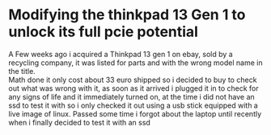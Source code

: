 # Modifying the thinkpad 13 Gen 1 to unlock its full pcie potential
A Few weeks ago i acquired a Thinkpad 13 gen 1 on ebay, sold by a recycling company, it was listed for parts
and with the wrong model name in the title.  
Math done it only cost about 33 euro shipped so i decided to buy to check out what was wrong with it,
as soon as it arrived i plugged it in to check for any signs of life and it immediately turned on, at the time
i did not have an ssd to test it with so i only checked it out using a usb stick equipped with a live image of linux.
Passed some time i forgot about the laptop until recently when i finally decided to test it with an ssd
